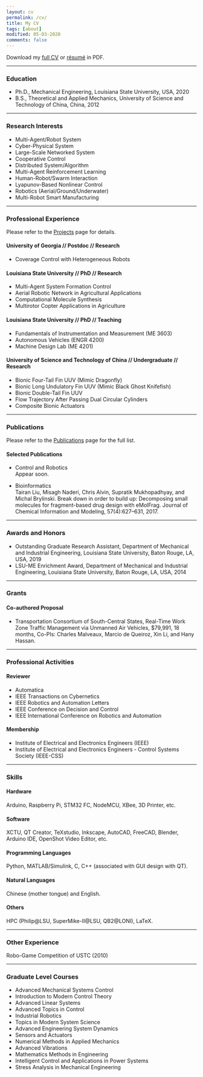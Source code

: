 ```yaml
---
layout: cv
permalink: /cv/
title: My CV
tags: [about]
modified: 05-03-2020
comments: false
---
```


Download my <a href="https://liutairan.github.io/TairanLiu-CV.pdf" target="_blank"><u>full CV</u></a> or <a href="https://liutairan.github.io/TairanLiu-Resume.pdf" target="_blank"><u>résumé</u></a> in PDF.
<!-- , or my <a href="https://liutairan.github.io/TairanLiu-Resume.pdf" target="_blank">résumé in PDF</a>. -->

***

### Education   

* Ph.D., Mechanical Engineering, Louisiana State University, USA, 2020
* B.S., Theoretical and Applied Mechanics, University of Science and Technology of China, China, 2012

***

### Research Interests

* Multi-Agent/Robot System
* Cyber-Physical System
* Large-Scale Networked System
* Cooperative Control
* Distributed System/Algorithm
* Multi-Agent Reinforcement Learning
* Human-Robot/Swarm Interaction
* Lyapunov-Based Nonlinear Control
* Robotics (Aerial/Ground/Underwater)
* Multi-Robot Smart Manufacturing   

***

### Professional Experience

Please refer to the [Projects](https://liutairan.github.io/projects/) page for details.

#### University of Georgia // Postdoc // Research
* Coverage Control with Heterogeneous Robots

#### Louisiana State University // PhD // Research
* Multi-Agent System Formation Control
* Aerial Robotic Network in Agricultural Applications
* Computational Molecule Synthesis
* Multirotor Copter Applications in Agriculture

#### Louisiana State University // PhD // Teaching
* Fundamentals of Instrumentation and Measurement (ME 3603)
* Autonomous Vehicles (ENGR 4200)
* Machine Design Lab (ME 4201)

#### University of Science and Technology of China // Undergraduate // Research
* Bionic Four-Tail Fin UUV (Mimic Dragonfly)
* Bionic Long Undulatory Fin UUV (Mimic Black Ghost Knifefish)
* Bionic Double-Tail Fin UUV
* Flow Trajectory After Passing Dual Circular Cylinders
* Composite Bionic Actuators

***

### Publications   

Please refer to the [Publications](https://liutairan.github.io/publications/) page for the full list.

#### Selected Publications

* Control and Robotics   
Appear soon.

* Bioinformatics   
Tairan Liu, Misagh Naderi, Chris Alvin, Supratik Mukhopadhyay, and Michal Brylinski. Break down in order to build up: Decomposing small molecules for fragment-based drug design with eMolFrag. Journal of Chemical Information and Modeling, 57(4):627–631, 2017.

***

### Awards and Honors

* Outstanding Graduate Research Assistant, Department of Mechanical and Industrial Engineering, Louisiana State University, Baton Rouge, LA, USA, 2019
* LSU-ME Enrichment Award, Department of Mechanical and Industrial Engineering, Louisiana State University, Baton Rouge, LA, USA, 2014

***

### Grants

#### Co-authored Proposal

* Transportation Consortium of South-Central States, Real-Time Work Zone Traffic Management via Unmanned Air Vehicles, $79,991, 18 months, Co-PIs: Charles Malveaux, Marcio de Queiroz, Xin Li, and Hany Hassan.

***

### Professional Activities

#### Reviewer

* Automatica
* IEEE Transactions on Cybernetics
* IEEE Robotics and Automation Letters
* IEEE Conference on Decision and Control
* IEEE International Conference on Robotics and Automation

#### Membership

* Institute of Electrical and Electronics Engineers (IEEE)
* Institute of Electrical and Electronics Engineers - Control Systems Society (IEEE-CSS)

***

### Skills

#### Hardware
Arduino, Raspberry Pi, STM32 FC, NodeMCU, XBee, 3D Printer, etc.

#### Software
XCTU, QT Creator, TeXstudio, Inkscape, AutoCAD, FreeCAD, Blender, Arduino IDE, OpenShot Video Editor, etc.

#### Programming Languages
Python, MATLAB/Simulink, C, C++ (associated with GUI design with QT).

#### Natural Languages
Chinese (mother tongue) and English.

#### Others
HPC (Philip@LSU, SuperMike-II@LSU, QB2@LONI), LaTeX.

***

### Other Experience

Robo-Game Competition of USTC (2010)

***

### Graduate Level Courses

* Advanced Mechanical Systems Control
* Introduction to Modern Control Theory
* Advanced Linear Systems
* Advanced Topics in Control
* Industrial Robotics
* Topics in Modern System Science
* Advanced Engineering System Dynamics
* Sensors and Actuators
* Numerical Methods in Applied Mechanics
* Advanced Vibrations
* Mathematics Methods in Engineering
* Intelligent Control and Applications in Power Systems
* Stress Analysis in Mechanical Engineering
